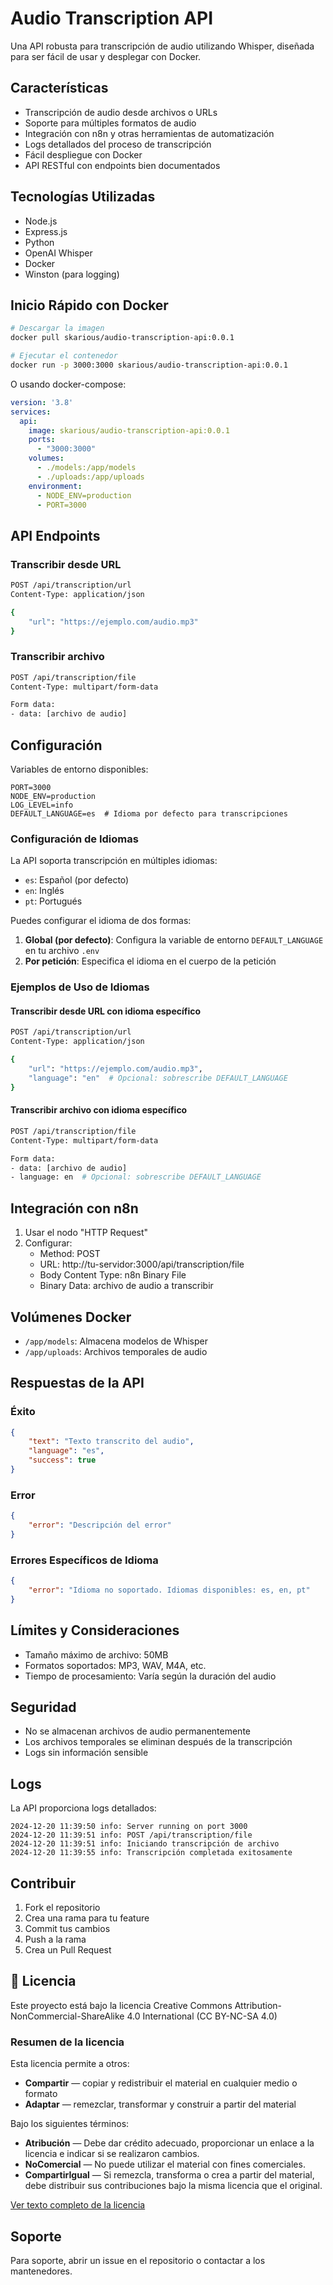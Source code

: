# Audio Transcription API

Una API robusta para transcripción de audio utilizando Whisper, diseñada para ser fácil de usar y desplegar con Docker.

## Características

- Transcripción de audio desde archivos o URLs
- Soporte para múltiples formatos de audio
- Integración con n8n y otras herramientas de automatización
- Logs detallados del proceso de transcripción
- Fácil despliegue con Docker
- API RESTful con endpoints bien documentados

## Tecnologías Utilizadas

- Node.js
- Express.js
- Python
- OpenAI Whisper
- Docker
- Winston (para logging)

## Inicio Rápido con Docker

```bash
# Descargar la imagen
docker pull skarious/audio-transcription-api:0.0.1

# Ejecutar el contenedor
docker run -p 3000:3000 skarious/audio-transcription-api:0.0.1
```

O usando docker-compose:

```yaml
version: '3.8'
services:
  api:
    image: skarious/audio-transcription-api:0.0.1
    ports:
      - "3000:3000"
    volumes:
      - ./models:/app/models
      - ./uploads:/app/uploads
    environment:
      - NODE_ENV=production
      - PORT=3000
```

## API Endpoints

### Transcribir desde URL

```bash
POST /api/transcription/url
Content-Type: application/json

{
    "url": "https://ejemplo.com/audio.mp3"
}
```

### Transcribir archivo

```bash
POST /api/transcription/file
Content-Type: multipart/form-data

Form data:
- data: [archivo de audio]
```

## Configuración

Variables de entorno disponibles:

```env
PORT=3000
NODE_ENV=production
LOG_LEVEL=info
DEFAULT_LANGUAGE=es  # Idioma por defecto para transcripciones
```

### Configuración de Idiomas

La API soporta transcripción en múltiples idiomas:

- `es`: Español (por defecto)
- `en`: Inglés
- `pt`: Portugués

Puedes configurar el idioma de dos formas:

1. **Global (por defecto)**: Configura la variable de entorno `DEFAULT_LANGUAGE` en tu archivo `.env`
2. **Por petición**: Especifica el idioma en el cuerpo de la petición

### Ejemplos de Uso de Idiomas

#### Transcribir desde URL con idioma específico

```bash
POST /api/transcription/url
Content-Type: application/json

{
    "url": "https://ejemplo.com/audio.mp3",
    "language": "en"  # Opcional: sobrescribe DEFAULT_LANGUAGE
}
```

#### Transcribir archivo con idioma específico

```bash
POST /api/transcription/file
Content-Type: multipart/form-data

Form data:
- data: [archivo de audio]
- language: en  # Opcional: sobrescribe DEFAULT_LANGUAGE
```

## Integración con n8n

1. Usar el nodo "HTTP Request"
2. Configurar:
   - Method: POST
   - URL: http://tu-servidor:3000/api/transcription/file
   - Body Content Type: n8n Binary File
   - Binary Data: archivo de audio a transcribir

## Volúmenes Docker

- `/app/models`: Almacena modelos de Whisper
- `/app/uploads`: Archivos temporales de audio

## Respuestas de la API

### Éxito
```json
{
    "text": "Texto transcrito del audio",
    "language": "es",
    "success": true
}
```

### Error
```json
{
    "error": "Descripción del error"
}
```

### Errores Específicos de Idioma
```json
{
    "error": "Idioma no soportado. Idiomas disponibles: es, en, pt"
}
```

## Límites y Consideraciones

- Tamaño máximo de archivo: 50MB
- Formatos soportados: MP3, WAV, M4A, etc.
- Tiempo de procesamiento: Varía según la duración del audio

## Seguridad

- No se almacenan archivos de audio permanentemente
- Los archivos temporales se eliminan después de la transcripción
- Logs sin información sensible

## Logs

La API proporciona logs detallados:
```
2024-12-20 11:39:50 info: Server running on port 3000
2024-12-20 11:39:51 info: POST /api/transcription/file
2024-12-20 11:39:51 info: Iniciando transcripción de archivo
2024-12-20 11:39:55 info: Transcripción completada exitosamente
```

## Contribuir

1. Fork el repositorio
2. Crea una rama para tu feature
3. Commit tus cambios
4. Push a la rama
5. Crea un Pull Request

## 📄 Licencia

Este proyecto está bajo la licencia Creative Commons Attribution-NonCommercial-ShareAlike 4.0 International (CC BY-NC-SA 4.0)

### Resumen de la licencia

Esta licencia permite a otros:

- **Compartir** — copiar y redistribuir el material en cualquier medio o formato
- **Adaptar** — remezclar, transformar y construir a partir del material

Bajo los siguientes términos:

- **Atribución** — Debe dar crédito adecuado, proporcionar un enlace a la licencia e indicar si se realizaron cambios.
- **NoComercial** — No puede utilizar el material con fines comerciales.
- **CompartirIgual** — Si remezcla, transforma o crea a partir del material, debe distribuir sus contribuciones bajo la misma licencia que el original.

[Ver texto completo de la licencia](LICENSE)

## Soporte

Para soporte, abrir un issue en el repositorio o contactar a los mantenedores.